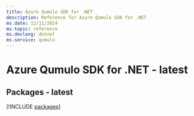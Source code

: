 ```yaml
---
title: Azure Qumulo SDK for .NET
description: Reference for Azure Qumulo SDK for .NET
ms.date: 12/11/2024
ms.topic: reference
ms.devlang: dotnet
ms.service: qumulo
---
```

# Azure Qumulo SDK for .NET - latest
## Packages - latest
[!INCLUDE [packages](qumulo-index.md)]